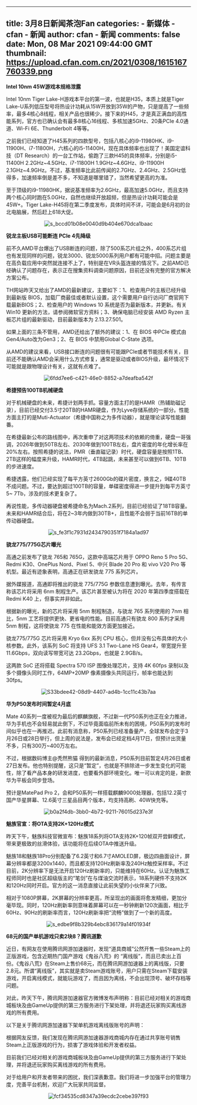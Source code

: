 
---
title: 3月8日新闻茶泡Fan
categories: 
    - 新媒体
    - cfan - 新闻
author: cfan - 新闻
comments: false
date: Mon, 08 Mar 2021 09:44:00 GMT
thumbnail: https://upload.cfan.com.cn/2021/0308/1615167760339.png
---

<div>   
<p><strong>Intel 10nm 45W游戏本规格泄露</strong></p>
<p>Intel 10nm Tiger Lake-H游戏本平台的第一波，也就是H35，本质上就是Tiger Lake-U系列低压型号将热设计功耗从15W开放到35W的产物，只是提高了一些频率，最多4核心8线程，相关产品也很稀少。接下来的H45，才是真正满血的高性能系列，官方也已确认会有最多8核心16线程、多核加速5GHz、20条PCIe 4.0通道、Wi-Fi 6E、Thunderbolt 4等等。</p>
<p>之前我们已经知道了H45系列的四款型号，包括八核心的i9-11980HK、i9-11900H、i7-11800H，六核心的i5-11400H，现在具体频率也出现了！美国定谊科技（DT Research）的一台工作站，偷跑了三款H45的具体频率，分别是i5-11400H 2.2GHz~4.5GHz、i7-11800H 1.9GHz~4.6GHz、i9-11900H 2.1GHz~4.9GHz。不过，基准频率比此前传闻的2.7GHz、2.4GHz、2.5GHz低得多，加速频率倒是差不多，不知道是哪里错了，当然希望更高的为准。</p>
<p>至于顶级的i9-11980HK，据说基准频率为2.6GHz，最高加速5.0GHz，而且支持两个核心同时跑在5.0GHz，自然也继续开放超频，但是热设计功耗可能会是45W+。Tiger Lake-H45将在第二季度发布，具体时间不详，可能会是6月初的台北电脑展，然后赶上618大促。</p>
<p style="text-align: center; text-indent: 0;"><img src="https://upload.cfan.com.cn/2021/0308/1615167760339.png" border="0" alt="s_bccd01b08e0040d9b404e670dca1baac" referrerpolicy="no-referrer"></p>
<p><strong>锐龙主板USB可能断连 PCIe 4先降级</strong></p>
<p>前不久AMD平台爆出了USB断连的问题，除了500系芯片组之外，400系芯片组也有发现同样的问题，锐龙3000、锐龙5000系列用户都有可能中招。问题主要是在高负载应用中突然就连接不上了，特别是在VR头盔连接的情况下。之前AMD已经确认了问题存在，表示正在搜集资料调查问题原因，目前还没有完整的官方解决方案公布。</p>
<p>TH网站昨天又给出了AMD的最新建议，主要如下：1、检查用户的主板已经升级到最新版 BIOS，加载厂商最佳或者默认设置，这个需要用户自行访问厂商官网下载最新BIOS；2、检查用户的 Windows 10 系统是否为最新版本，并更新。有关 Win10 更新的方法，请参阅微软官方资料；3、确保电脑已经安装 AMD Ryzen 主板芯片组的最新驱动，目前最新版本为 2.13.27.501。</p>
<p>如果上面的三条不管用，AMD还给出了额外的建议：1、在 BIOS 中PCIe 模式由 Gen4/Auto改为Gen3；2、在 BIOS 中禁用Global C-State 选项。</p>
<p>从AMD的建议来看，USB接口断连的问题很有可能跟PCIe或者节能技术有关，目前还不能确认AMD会采用什么方式修复，通常是驱动或者BIOS升级，最坏情况下可能就是跟物理设计有关，这就有点难了。</p>
<p style="text-align: center; text-indent: 0;"><img src="https://upload.cfan.com.cn/2021/0308/1615167770188.png" border="0" alt="6fdd7ee6-c421-46e0-8852-a7deafba542f" referrerpolicy="no-referrer"></p>
<p><strong>希捷预告100TB机械硬盘</strong></p>
<p>对于机械硬盘的未来，希捷计划两手抓。容量方面主打的是HAMR（热辅助磁记录），目前已经交付3.5寸20TB的HAMR硬盘，作为Lyve存储系统的一部分。性能方面主打的是Muti-Actuator（希捷中国称之为多传动器），就是理论读写性能翻番。</p>
<p>在希捷最新公布的路线图中，再次重申了对这两项技术的依赖的倚重，硬盘一哥强调，2026年做到50TB左右、2030年做到100TB左右，盘片密度的年化增长率在20%左右。按照希捷的说法，PMR（垂直磁记录）时代，硬盘容量是按照1TB、2TB这样的幅度来升级，HAMR时代，4TB起跳，未来甚至可以做到6TB、10TB的步进速度。</p>
<p>希捷透露，他们已经实现了每平方英寸2600Gb的碟片密度，换言之，9碟40TB不成问题。不过，要达到超过100TB的容量，单碟密度得进一步提升到每平方英寸5~ 7Tb，涉及的技术更复杂了。</p>
<p>再说性能，多传动器硬盘被希捷命名为Mach.2系列，目前已经验证了18TB容量。未来和HAMR结合后，将在2~3年内做到30TB+，且性能不会弱于当前16TB的单传动器硬盘。</p>
<p style="text-align: center; text-indent: 0;"><img src="https://upload.cfan.com.cn/2021/0308/1615167783804.png" border="0" alt="s_fe3f1c7931d2434790351f7184a1ad97" referrerpolicy="no-referrer"></p>
<p><strong>骁龙775/775G芯片曝光</strong></p>
<p>高通之前发布了骁龙 765和 765G，这款中高端芯片用于 OPPO Reno 5 Pro 5G、Redmi K30、OnePlus Nord、Pixel 5、中兴 Blade 20 Pro 和 vivo V20 Pro 等机型。最近有迹象表明，高通正在研发骁龙 775 系列芯片。</p>
<p>据外媒报道，高通即将推出的骁龙 775/775G 参数信息遭到曝光。去年，有传言称该芯片将采用 6nm 制程生产。该芯片甚至被认为将在 2020 年第四季度搭载在 Redmi K40 上，但事实并非如此。</p>
<p>根据新的曝光，新的芯片将采用 5nm 制程制造，与骁龙 765 系列使用的 7nm 相比，5nm 工艺将提供更快、更省电的性能。目前高通只有骁龙 800 系列才采用 5nm 制程，这将使骁龙 775 在性能和能效方面更加接近。</p>
<p>骁龙775/775G 芯片将采用 Kryo 6xx 系列 CPU 核心，但并没有公布具体的大小核参数。此外，该系列 SoC 将支持 UFS 3.1 Two-Lane HS Gear4，带宽提升至 11.6Gbps，双向读写带宽可达 23.2Gbps，也就是 2.9GB/s。</p>
<p>这两款 SoC 还将搭载 Spectra 570 ISP 图像处理芯片，支持 4K 60fps 录制以及多个摄像头同时工作，64MP+20MP 像素摄像头共同运行，帧率也能达到 30fps。</p>
<p style="text-align: center; text-indent: 0;"><img src="https://upload.cfan.com.cn/2021/0308/1615167797177.jpg" border="0" alt="S33bdee42-08d9-4407-ad4b-1cc11c43b7aa" referrerpolicy="no-referrer"></p>
<p><strong>华为P50发布时间暂定4月底</strong></p>
<p>Mate 40系列一度被视为最后的麒麟旗舰，不过新一代P50系列也正在全力推进，华为手机也不会轻易就此倒下，不过毕竟面临前所未有的困境，P50系列的发布时间似乎也在一再推迟。此前有消息称，P50系列已经准备量产，全球发布会定于3月26日或28日举行，但上周的说法是，发布会已经定档4月17日，但预计出货量不多，只有300万~400万左右。</p>
<p>不过，根据数码博主@秃然熊猫 得到的最新消息，P50系列目前暂定4月26日或者27日发布。他也特别提醒，这只是“暂定”，也就是不排除进一步发生变化的可能性，除了看产品本身的研发进度，也要看外部环境变化。唯一可以肯定的是，新款华为平板会同步登场。</p>
<p>预计是MatePad Pro 2，会和P50系列一样搭载麒麟9000处理器，包括12.2英寸国产华星屏幕、12.6英寸三星品目两个版本，均支持高刷、40W快充等。</p>
<p style="text-align: center; text-indent: 0;"><img src="https://upload.cfan.com.cn/2021/0308/1615167807534.jpg" border="0" alt="b0a2f4db-3bb0-4b72-9211-76015d237e3f" referrerpolicy="no-referrer"></p>
<p><strong>魅族官宣：将OTA支持2K+120Hz模式</strong></p>
<p>昨天下午，魅族科技官微宣布：魅族18系列将OTA支持2K+120帧双开尝鲜模式，带来更极致的丝滑体验，该功能将在后续OTA中推送升级。</p>
<p>魅族18和魅族18Pro分别配备了6.2英寸和6.7寸AMOLED屏，极边四曲面设计，屏幕分辨率都是3200x1440，而且都支持120Hz刷新率及240Hz触控采样率。不过目前，2K分辨率下是无法开启120Hz刷新率的，只能维持在60Hz。认证为魅族工程师同时也是社区超级版主的“笔剑”在与煤油交流时表示，18系列硬件不支持2K和120Hz同时开启。官方的这一消息直接让此前失望的小伙伴来了兴致。</p>
<p>相对于1080P屏幕，2K屏幕的分辨率更高，所呈现出的画面将愈发精细，更加分毫毕现。同时，120Hz刷新率则意味着屏幕可以在一秒钟刷新120次画面，相比于60Hz、90Hz的刷新率而言，120Hz刷新率把“流畅”做到了一个新的高度。</p>
<p style="text-align: center; text-indent: 0;"><img src="https://upload.cfan.com.cn/2021/0308/1615167818731.jpg" border="0" alt="s_edbe9f8b329b4ebc836179a14f01934f" referrerpolicy="no-referrer"></p>
<p><strong>68元的国产单机游戏只卖2块8？腾讯道歉</strong></p>
<p>近日，有网友在使用腾讯网游加速器时，发现“道具商城”公然开售一些Steam上的正版游戏，包含近期热门国产游戏《鬼谷八荒》的 “离线版”，而且已卖出上百份。《鬼谷八荒》在Steam上售价68元，而在腾讯网游加速器上的离线版，只要2.8元。所谓“离线版”，其实就是卖Steam游戏账号，用户只需在Steam下载安装游戏，开启离线模式，就能玩游戏了，而且因为离线，不会出现顶号、破坏存档等问题。</p>
<p>对此，昨天下午，腾讯网游加速器官方微博发布声明称：目前已经对相关的游戏商城板块及由GameUp提供的第三方服务进行下架处理，并将退还玩家购买离线游戏的所有费用。</p>
<p>以下是关于腾讯网游加速器下架单机游戏离线版账号的声明：</p>
<p>根据网友反馈，我们发现在腾讯网游加速器游戏商城内存在通过共享账号销售Steam上正版游戏的行为，损害了游戏体验和开发者权益。</p>
<p>目前我们已经对相关的游戏商城板块及由GameUp提供的第三方服务进行下架处理，并将退还玩家购买离线游戏的所有费用。</p>
<p>对于给用户和开发者带来的困扰，我们深表歉意。我们将进一步加强平台的管理力度，完善平台机制，欢迎广大玩家共同监督。</p>
<p style="text-align: center; text-indent: 0;"><img src="https://upload.cfan.com.cn/2021/0308/1615167830142.jpg" border="0" alt="fcf34535cd8347a39ecdc2cebe397f93" referrerpolicy="no-referrer"></p>　  
</div>
            